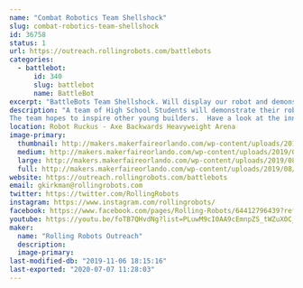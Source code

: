 ```yaml
---
name: "Combat Robotics Team Shellshock"
slug: combat-robotics-team-shellshock
id: 36758
status: 1
url: https://outreach.rollingrobots.com/battlebots
categories:
  - battlebot:
      id: 340
      slug: battlebot
      name: BattleBot
excerpt: "BattleBots Team Shellshock. Will display our robot and demonstrate its turtle power in the battle box."
description: "A team of High School Students will demonstrate their robot Shellshock.  The team participated in BattleBots 2019 and was featured in episode 7.
The team hopes to inspire other young builders.  Have a look at the inner workings of a full body spinner robot with a turtle theme."
location: Robot Ruckus - Axe Backwards Heavyweight Arena
image-primary:
  thumbnail: http://makers.makerfaireorlando.com/wp-content/uploads/2019/08/TeamShellshock-150x150.jpg
  medium: http://makers.makerfaireorlando.com/wp-content/uploads/2019/08/TeamShellshock-300x200.jpg
  large: http://makers.makerfaireorlando.com/wp-content/uploads/2019/08/TeamShellshock-1024x683.jpg
  full: http://makers.makerfaireorlando.com/wp-content/uploads/2019/08/TeamShellshock.jpg
website: https://outreach.rollingrobots.com/battlebots
email: gkirkman@rollingrobots.com
twitter: https://twitter.com/RollingRobots
instagram: https://www.instagram.com/rollingrobots/
facebook: https://www.facebook.com/pages/Rolling-Robots/64412796439?ref=ts
youtube: https://youtu.be/foTB7QHvdNg?list=PLuwM9cI0AA9cEmnpZS_tWZuX0C_zeQON6
maker:
  name: "Rolling Robots Outreach"
  description:
  image-primary: 
last-modified-db: "2019-11-06 18:15:16"
last-exported: "2020-07-07 11:28:03"
---
```

